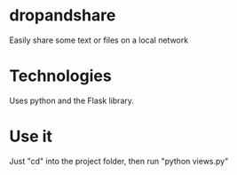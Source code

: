 dropandshare
============

Easily share some text or files on a local network

Technologies
============

Uses python and the Flask library.

Use it
======

Just "cd" into the project folder, then run "python views.py"
